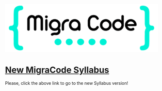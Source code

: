 <div style="text-align:center">
<img src="./migracode-logo.png">
</div>

# [New MigraCode Syllabus](https://syllabus.migracode.org/) 

Please, click the above link to go to the new Syllabus version!
